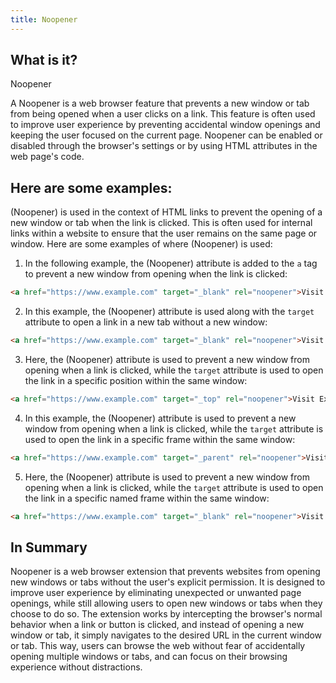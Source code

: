```yaml
---
title: Noopener
---
```




## What is it?

Noopener

A Noopener is a web browser feature that prevents a new window or tab from being opened when a user clicks on a link. This feature is often used to improve user experience by preventing accidental window openings and keeping the user focused on the current page. Noopener can be enabled or disabled through the browser's settings or by using HTML attributes in the web page's code.

## Here are some examples:

(Noopener) is used in the context of HTML links to prevent the opening of a new window or tab when the link is clicked. This is often used for internal links within a website to ensure that the user remains on the same page or window. Here are some examples of where (Noopener) is used:

1. In the following example, the (Noopener) attribute is added to the `a` tag to prevent a new window from opening when the link is clicked:

```html
<a href="https://www.example.com" target="_blank" rel="noopener">Visit Example.com</a>
```

2. In this example, the (Noopener) attribute is used along with the `target` attribute to open a link in a new tab without a new window:

```html
<a href="https://www.example.com" target="_blank" rel="noopener">Visit Example.com in a new tab</a>
```

3. Here, the (Noopener) attribute is used to prevent a new window from opening when a link is clicked, while the `target` attribute is used to open the link in a specific position within the same window:

```html
<a href="https://www.example.com" target="_top" rel="noopener">Visit Example.com at the top of the page</a>
```

4. In this example, the (Noopener) attribute is used to prevent a new window from opening when a link is clicked, while the `target` attribute is used to open the link in a specific frame within the same window:

```html
<a href="https://www.example.com" target="_parent" rel="noopener">Visit Example.com in the parent frame</a>
```

5. Here, the (Noopener) attribute is used to prevent a new window from opening when a link is clicked, while the `target` attribute is used to open the link in a specific named frame within the same window:

```html
<a href="https://www.example.com" target="_blank" rel="noopener">Visit Example.com in a named frame</a>
```

## In Summary

Noopener is a web browser extension that prevents websites from opening new windows or tabs without the user's explicit permission. It is designed to improve user experience by eliminating unexpected or unwanted page openings, while still allowing users to open new windows or tabs when they choose to do so. The extension works by intercepting the browser's normal behavior when a link or button is clicked, and instead of opening a new window or tab, it simply navigates to the desired URL in the current window or tab. This way, users can browse the web without fear of accidentally opening multiple windows or tabs, and can focus on their browsing experience without distractions.